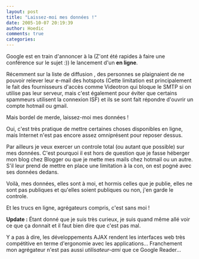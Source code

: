 ```yaml
---
layout: post
title: "Laissez-moi mes données !"
date: 2005-10-07 20:19:39
author: Hoedic
comments: true
categories: 
---
```



Google est en train d'annoncer à la  (Z'ont été rapides à faire une conférence sur le sujet :)) le lancement d'un  **en ligne**.

Récemment sur la liste de diffusion , des personnes se plaignaient de ne pouvoir relever leur e-mail des hotspots (Cette limitation est principalement le fait des fournisseurs d'accès comme Videotron qui bloque le SMTP si on utilise pas leur serveur, mais c'est également pour éviter que certains spammeurs utilisent la connexion ISF) et ils se sont fait répondre d'ouvrir un compte hotmail ou gmail.

Mais bordel de merde, laissez-moi mes données !

Oui, c'est très pratique de mettre certaines choses disponibles en ligne, mais Internet n'est pas encore assez omniprésent pour reposer dessus.

Par ailleurs je veux exercer un controle total (ou autant que possible) sur mes données. C'est pourquoi il est hors de question que je fasse héberger mon blog chez Blogger ou que je mette mes mails chez hotmail ou un autre. S'il leur prend de mettre en place une limitation à la con, on est pogné avec ses données dedans.

Voilà, mes données, elles sont à moi, et hormis celles que je publie, elles ne sont pas publiques et qu'elles soient publiques ou non, j'en garde le controle.

Et les trucs en ligne, agrégateurs compris, c'est sans moi !

**Update :** Étant donné que je suis très curieux, je suis quand même allé voir ce que ça donnait et il faut bien dire que c'est pas mal. 

Y a pas à dire, les développements AJAX rendent les interfaces web très compétitive en terme d'ergonomie avec les applications... Franchement mon agrégateur n'est pas aussi *utilisateur-ami* que ce Google Reader...